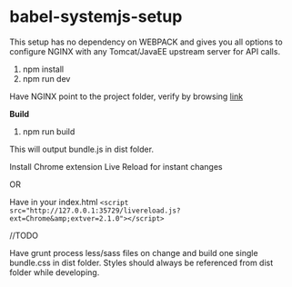 # babel-systemjs-setup

This setup has no dependency on WEBPACK and gives you all options to configure NGINX with any Tomcat/JavaEE upstream server for API calls.

1. npm install
2. npm run dev

Have NGINX point to the project folder, verify by browsing [link](http://localhost/boardgame.html)

**Build**

1. npm run build

This will output bundle.js in dist folder.

Install Chrome extension Live Reload for instant changes

OR

Have in your index.html `<script src="http://127.0.0.1:35729/livereload.js?ext=Chrome&amp;extver=2.1.0"></script>`

//TODO

Have grunt process less/sass files on change and build one single bundle.css in dist folder. 
Styles should always be referenced from dist folder while developing.